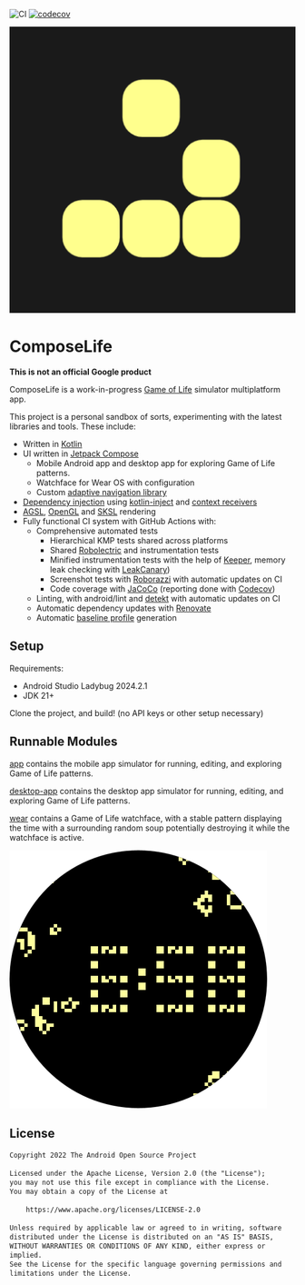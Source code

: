 ![CI][ci_badge]
[![codecov][codecov_badge]][codecov_project]

![Icon][icon]

# ComposeLife

**This is not an official Google product**

ComposeLife is a
work-in-progress [Game of Life][wikipedia_gameoflife] simulator
multiplatform app.

This project is a personal sandbox of sorts, experimenting with the latest libraries and tools.
These include:

- Written in [Kotlin][kotlin]
- UI written in [Jetpack Compose][jetpack_compose]
  - Mobile Android app and desktop app for exploring Game of Life patterns.
  - Watchface for Wear OS with configuration
  - Custom [adaptive navigation library][navigation]
- [Dependency injection][dependency-injection] using [kotlin-inject][kotlin_inject] and [context receivers][context_receivers]
- [AGSL][agsl], [OpenGL](https://developer.android.com/develop/ui/views/graphics/opengl/about-opengl) and [SKSL][sksl] rendering
- Fully functional CI system with GitHub Actions with:
    - Comprehensive automated tests
      - Hierarchical KMP tests shared across platforms
      - Shared [Robolectric][robolectric] and instrumentation tests
      - Minified instrumentation tests with the help of [Keeper][keeper], memory leak checking with [LeakCanary][leakcanary])
      - Screenshot tests with [Roborazzi][roborazzi] with automatic updates on CI
      - Code coverage with [JaCoCo][jacoco] (reporting done with [Codecov][codecov])
    - Linting, with android/lint and [detekt][detekt] with automatic updates on CI
    - Automatic dependency updates with [Renovate][renovate]
    - Automatic [baseline profile][baseline_profiles] generation

## Setup

Requirements:
- Android Studio Ladybug 2024.2.1
- JDK 21+

Clone the project, and build! (no API keys or other setup necessary)

## Runnable Modules

[app][app] contains the mobile app simulator for running, editing, and exploring Game of Life
patterns.

[desktop-app][desktop-app] contains the desktop app simulator for running, editing, and exploring Game of Life
patterns.

[wear][wear] contains a Game of Life watchface, with a stable pattern displaying the time with a
surrounding random soup potentially destroying it while the watchface is active.

![Round Watchface][watchface]

## License

```
Copyright 2022 The Android Open Source Project

Licensed under the Apache License, Version 2.0 (the "License");
you may not use this file except in compliance with the License.
You may obtain a copy of the License at

    https://www.apache.org/licenses/LICENSE-2.0

Unless required by applicable law or agreed to in writing, software
distributed under the License is distributed on an "AS IS" BASIS,
WITHOUT WARRANTIES OR CONDITIONS OF ANY KIND, either express or implied.
See the License for the specific language governing permissions and
limitations under the License.
```

[//]: # (website links)

[agsl]: https://developer.android.com/develop/ui/views/graphics/agsl
[baseline_profiles]: https://developer.android.com/topic/performance/baselineprofiles
[ci_badge]: https://github.com/alexvanyo/composelife/actions/workflows/ci.yml/badge.svg
[codecov]: https://about.codecov.io/
[codecov_badge]: https://codecov.io/gh/alexvanyo/composelife/branch/main/graph/badge.svg?token=z7yP8Z8xqC
[codecov_project]: https://codecov.io/gh/alexvanyo/composelife
[context_receivers]: https://github.com/Kotlin/KEEP/blob/master/proposals/context-receivers.md
[detekt]: https://detekt.dev/
[icon]: app/src/androidMain/ic_launcher-playstore.png
[jacoco]: https://github.com/jacoco/jacoco
[jetpack_compose]: https://developer.android.com/jetpack/compose
[keeper]: https://slackhq.github.io/keeper/
[kotlin]: https://kotlinlang.org/
[kotlin_inject]: https://github.com/evant/kotlin-inject
[leakcanary]: https://square.github.io/leakcanary/
[opengl]: https://developer.android.com/develop/ui/views/graphics/opengl/about-opengl
[renovate]: https://docs.renovatebot.com/
[robolectric]: https://robolectric.org/
[roborazzi]: https://github.com/takahirom/roborazzi/
[sksl]: https://skia.org/docs/user/sksl/
[wikipedia_gameoflife]: https://en.wikipedia.org/wiki/Conway%27s_Game_of_Life

[//]: # (relative links)

[app]: app
[desktop-app]: desktop-app
[dependency-injection]: docs/di.md
[icon]: app/src/androidMain/ic_launcher-playstore.png
[navigation]: docs/navigation.md
[watchface]: resources-wear/src/androidMain/res/drawable-nodpi/watchface_round.png
[wear]: wear
